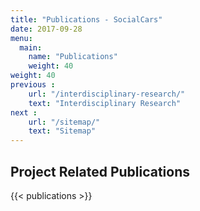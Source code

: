 ```yaml
---
title: "Publications - SocialCars"
date: 2017-09-28
menu:
  main:
    name: "Publications"
    weight: 40
weight: 40
previous :
    url: "/interdisciplinary-research/"
    text: "Interdisciplinary Research"
next :
    url: "/sitemap/"
    text: "Sitemap"
---
```


## Project Related Publications

{{< publications >}}